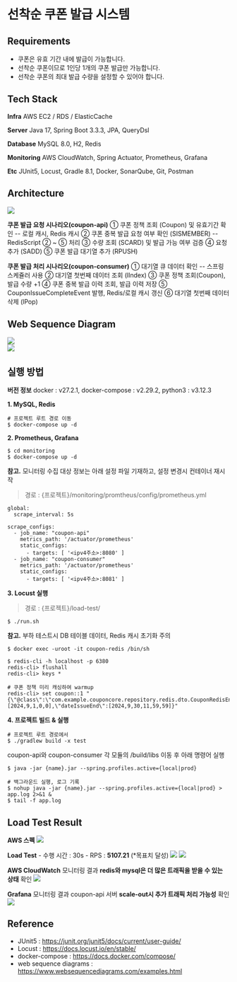 # 선착순 쿠폰 발급 시스템

## Requirements
- 쿠폰은 유효 기간 내에 발급이 가능합니다.
- 선착순 쿠폰이므로 1인당 1개의 쿠폰 발급만 가능합니다.
- 선착순 쿠폰의 최대 발급 수량을 설정할 수 있어야 합니다.


## Tech Stack

**Infra** 
AWS EC2 / RDS / ElasticCache

**Server** 
Java 17, Spring Boot 3.3.3, JPA, QueryDsl

**Database**
MySQL 8.0, H2, Redis

**Monitoring**
AWS CloudWatch, Spring Actuator, Prometheus, Grafana

**Etc** 
JUnit5, Locust, Gradle 8.1, Docker, SonarQube, Git, Postman

## Architecture
<img src="https://github.com/ljw1126/user-content/blob/master/coupon-issue/flow.png?raw=true"/>

**쿠폰 발급 요청 시나리오(coupon-api)**
① 쿠폰 정책 조회 (Coupon) 및 유효기간 확인 -- 로컬 캐시, Redis 캐시
② 쿠폰 중복 발급 요청 여부 확인 (SISMEMBER) -- RedisScript ② ~ ⑤ 처리
③ 수량 조회 (SCARD) 및 발급 가능 여부 검증
④ 요청 추가 (SADD)
⑤ 쿠폰 발급 대기열 추가 (RPUSH)

**쿠폰 발급 처리 시나리오(coupon-consumer)**
 ① 대기열 큐 데이터 확인 -- 스프링 스케쥴러 사용
 ② 대기열 첫번째 데이터 조회 (lIndex)
 ③ 쿠폰 정책 조회(Coupon), 발급 수량 +1 
 ④ 쿠폰 중복 발급 이력 조회, 발급 이력 저장 
 ⑤ CouponIssueCompleteEvent 발행, Redis/로컬 캐시 갱신
 ⑥ 대기열 첫번째 데이터 삭제 (lPop) 

## Web Sequence Diagram
<img src="https://github.com/ljw1126/user-content/blob/master/coupon-issue/websequencediagrams/coupon-issue%20.png?raw=true"/>
<br/>
<img src="https://github.com/ljw1126/user-content/blob/master/coupon-issue/websequencediagrams/coupon-consumer.png?raw=true"/>

## 실행 방법
**버전 정보** 
docker : v27.2.1, docker-compose : v2.29.2, python3 : v3.12.3

**1. MySQL, Redis**
```shell
# 프로젝트 루트 경로 이동
$ docker-compose up -d
```

**2. Prometheus, Grafana**
```shell
$ cd monitoring
$ docker-compose up -d
```


**참고.** 모니터링 수집 대상 정보는 아래 설정 파일 기재하고, 설정 변경시 컨테이너 재시작
> 경로 : {프로젝트}/monitoring/promtheus/config/prometheus.yml
```text
global:
  scrape_interval: 5s

scrape_configs:
  - job_name: "coupon-api"
    metrics_path: '/actuator/prometheus'
    static_configs:
      - targets: [ '<ipv4주소>:8080' ]
  - job_name: "coupon-consumer"
    metrics_path: '/actuator/prometheus'
    static_configs:
      - targets: [ '<ipv4주소>:8081' ]
```

**3. Locust 실행**
> 경로 : {프로젝트}/load-test/
```shell
$ ./run.sh
```
**참고.** 부하 테스트시 DB 테이블 데이터, Redis 캐시 초기화 주의
```shell
$ docker exec -uroot -it coupon-redis /bin/sh

$ redis-cli -h localhost -p 6380
redis-cli> flushall
redis-cli> keys *

# 쿠폰 정책 미리 캐싱하여 warmup
redis-cli> set coupon::1 "{\"@class\":\"com.example.couponcore.repository.redis.dto.CouponRedisEntity\",\"id\":1,\"couponType\":\"FIRST_COME_FIRST_SERVED\",\"totalQuantity\":500,\"availableIssueQuantity\":true,\"dateIssueStart\":[2024,9,1,0,0],\"dateIssueEnd\":[2024,9,30,11,59,59]}"
```


**4. 프로젝트 빌드 & 실행**
```shell
# 프로젝트 루트 경로에서 
$ ./gradlew build -x test
```

coupon-api와 coupon-consumer 각 모듈의 /build/libs 이동 후 아래 명령어 실행
```shell
$ java -jar {name}.jar --spring.profiles.active={local|prod}

# 백그라운드 실행, 로그 기록
$ nohup java -jar {name}.jar --spring.profiles.active={local|prod} > app.log 2>&1 &
$ tail -f app.log
```

## Load Test Result

**AWS 스펙** 
<img src="https://github.com/ljw1126/user-content/blob/master/coupon-issue/aws/spec.png?raw=true"/>
<br/>

**Load Test** 
\- 수행 시간 : 30s 
\- RPS : **5107.21** (*목표치 달성)
<img src="https://github.com/ljw1126/user-content/blob/master/coupon-issue/aws/load-test-result1.png?raw=true"/>
<img src="https://github.com/ljw1126/user-content/blob/master/coupon-issue/aws/load-test-result2.png?raw=true"/>
<br/>

**AWS CloudWatch**
모니터링 결과 **redis와 mysql은 더 많은 트래픽을 받을 수 있는 상태** 확인
<img src="https://github.com/ljw1126/user-content/blob/master/coupon-issue/aws/cloudwatch.png?raw=true"/>
<br/>

**Grafana**
모니터링 결과 coupon-api 서버 **scale-out시 추가 트래픽 처리 가능성** 확인
<img src="https://github.com/ljw1126/user-content/blob/master/coupon-issue/aws/grafana.png?raw=true"/>


## Reference 
- JUnit5 : https://junit.org/junit5/docs/current/user-guide/
- Locust : https://docs.locust.io/en/stable/
- docker-compose : https://docs.docker.com/compose/
- web sequence diagrams : https://www.websequencediagrams.com/examples.html